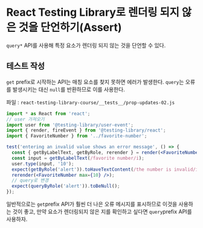 # React Testing Library로 렌더링 되지 않은 것을 단언하기(Assert)

`query*` API를 사용해 특정 요소가 렌더링 되지 않는 것을 단언할 수 있다.

## 테스트 작성

`get` prefix로 시작하는 API는 매칭 요소를 찾지 못하면 에러가 발생한다.
`query`는 오류를 발생시키는 대신 `null`를 반환하므로 이를 사용한다.

파일 : `react-testing-library-course/__tests__/prop-updates-02.js`

```jsx
import * as React from 'react';
// user 가져오기
import user from '@testing-library/user-event';
import { render, fireEvent } from '@testing-library/react';
import { FavoriteNumber } from '../favorite-number';

test('entering an invalid value shows an error message', () => {
  const { getByLabelText, getByRole, rerender } = render(<FavoriteNumber />);
  const input = getByLabelText(/favorite number/i);
  user.type(input, '10');
  expect(getByRole('alert')).toHaveTextContent(/the number is invalid/i);
  rerender(<FavoriteNumber max={10} />);
  // query로 변경
  expect(queryByRole('alert')).toBeNull();
});
```

일반적으로는 `get`prefix API가 훨씬 더 나은 오류 메시지를 표시하므로 이것을 사용하는 것이 좋고, 만약 요소가 렌더링되지 않은 지를 확인하고 싶다면 `query`prefix API를 사용하자.
